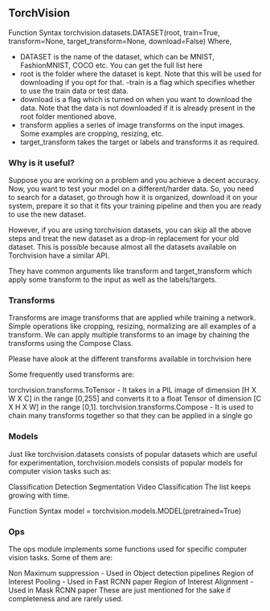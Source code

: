 ## TorchVision

Function Syntax
torchvision.datasets.DATASET(root, train=True, transform=None, target_transform=None, download=False)
Where,

- DATASET is the name of the dataset, which can be MNIST, FashionMNIST, COCO etc. You can get the full list here
- root is the folder where the dataset is kept. Note that this will be used for downloading if you opt for that.
-train is a flag which specifies whether to use the train data or test data.
- download is a flag which is turned on when you want to download the data. Note that the data is not downloaded if it is already present in the root folder mentioned above.
- transform applies a series of image transforms on the input images. Some examples are cropping, resizing, etc.
- target_transform takes the target or labels and transforms it as required.

### Why is it useful?  

Suppose you are working on a problem and you achieve a decent accuracy. Now, you want to test your model on a different/harder data. So, you need to search for a dataset, go through how it is organized, download it on your system, prepare it so that it fits your training pipeline and then you are ready to use the new dataset.

However, if you are using torchvision datasets, you can skip all the above steps and treat the new dataset as a drop-in replacement for your old dataset. This is possible because almost all the datasets available on Torchvision have a similar API.

They have common arguments like transform and target_transform which apply some transform to the input as well as the labels/targets.

### Transforms

Transforms are image transforms that are applied while training a network. Simple operations like cropping, resizing, normalizing are all examples of a transform. We can apply multiple transforms to an image by chaining the transforms using the Compose Class.

Please have alook at the different transforms available in torchvision here

Some frequently used transforms are:

torchvision.transforms.ToTensor - It takes in a PIL image of dimension [H X W X C] in the range [0,255] and converts it to a float Tensor of dimension [C X H X W] in the range [0,1].
torchvision.transforms.Compose - It is used to chain many transforms together so that they can be applied in a single go


### Models

Just like torchvision.datasets consists of popular datasets which are useful for experimentation, torchvision.models consists of popular models for computer vision tasks such as:

Classification
Detection
Segmentation
Video Classification
The list keeps growing with time.

Function Syntax
model = torchvision.models.MODEL(pretrained=True)

### Ops

The ops module implements some functions used for specific computer vision tasks. Some of them are:

Non Maximum suppression - Used in Object detection pipelines
Region of Interest Pooling - Used in Fast RCNN paper
Region of Interest Alignment - Used in Mask RCNN paper
These are just mentioned for the sake if completeness and are rarely used.

